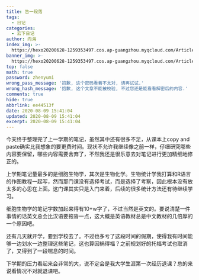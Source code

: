 ```yaml
---
title: 告一段落
tags:
  - 日记
categories:
  - 云下日记
author: 向海
index_img: >-
  https://hexo20200628-1259353497.cos.ap-guangzhou.myqcloud.com/Articles/Diary/Banner%26Index%20Image/20200809-photo_2020-07-08_18-29-36.jpg
banner_img: >-
  https://hexo20200628-1259353497.cos.ap-guangzhou.myqcloud.com/Articles/Diary/Banner%26Index%20Image/20200809-photo_2020-07-10_00-32-08.jpg
top: false
math: true
password: zhenyumi
wrong_pass_message: '抱歉, 这个密码看着不太对, 请再试试.'
wrong_hash_message: '抱歉, 这个文章不能被校验, 不过您还是能看看解密后的内容.'
comments: true
hide: true
abbrlink: ee44513f
date: 2020-08-09 15:41:04
updated: 2020-08-09 15:41:04
excerpt: 2020-08-09 15:41:04
---
```


今天终于整理完了上一学期的笔记，虽然其中还有很多不足，从课本上copy and paste确实比我想象的要更费时间。现状不允许我继续像之前一样，仔细研究哪些内容要保留，哪些内容需要舍弃了，不然我还是很乐意去对笔记进行更加精细地修正的。

上学期笔记量最多的是细胞生物学，其次是生物化学。生物统计学我打算和R语言的作图教程一起写，然而那门课没有选择考试，而是选择了考察，因此根本没有放太多的心思在上面。这门课其实只是入门来着，后续的很多统计方法还有待继续学习。

细胞生物学的笔记字数加起来得有10+w字了，不过当然是英文的。要说清楚一件事情的话英文总会比汉语要拖沓一点，这大概是英语教材总是中文教材的几倍厚的一个原因吧。

还有几天就开学，要到学校去了。不过也多亏了这段时间的假期，使得我有时间能够一边划水一边整理这些笔记，这也算因祸得福？之前规划好的托福考试也取消了，又得到了一段喘息的时间。

下学期的压力看起来会非常的大，说不定会是我大学生涯第一次经历退课？总的来说看情况不对就退课吧。